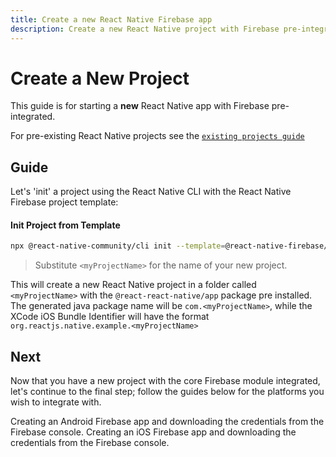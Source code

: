 ```yaml
---
title: Create a new React Native Firebase app
description: Create a new React Native project with Firebase pre-integrated
---
```


# Create a New Project

This guide is for starting a **new** React Native app with Firebase pre-integrated.

For pre-existing React Native projects see the [`existing projects guide`](/quick-start/existing-project)

## Guide

Let's 'init' a project using the React Native CLI with the React Native Firebase project template:

#### Init Project from Template

```bash
npx @react-native-community/cli init --template=@react-native-firebase/template <myProjectName>
```

> Substitute `<myProjectName>` for the name of your new project.

This will create a new React Native project in a folder called `<myProjectName>` with the `@react-react-native/app` package pre installed. The generated java package name will be `com.<myProjectName>`, while the XCode iOS Bundle Identifier will have the format `org.reactjs.native.example.<myProjectName>`

## Next

Now that you have a new project with the core Firebase module integrated, let's continue to the final step; follow the guides below for the platforms you wish to integrate with.

<Grid columns="2">
	<Block
		title="Adding Firebase credentials to your Android app"
		to="/quick-start/android-firebase-credentials"
		icon="android"
		color="#4CAF50"
	>
		Creating an Android Firebase app and downloading the credentials from the Firebase console.
  	</Block>
    <Block
		title="Adding Firebase credentials to your iOS app"
        to="/quick-start/ios-firebase-credentials"
        icon="phone_iphone"
        color="#2196F3"
    >
        Creating an iOS Firebase app and downloading the credentials from the Firebase console.
    </Block>
</Grid>
